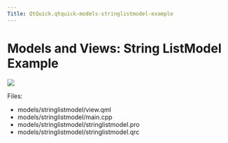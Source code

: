 ```yaml
---
Title: QtQuick.qtquick-models-stringlistmodel-example
---
```

        
Models and Views: String ListModel Example
==========================================

<span class="subtitle"></span>
<span id="details"></span>
![](https://developer.ubuntu.com/static/devportal_uploaded/de222a69-3a3a-41a3-9098-c7f99ba77a9e-api/apps/qml/sdk-15.04.1/qtquick-models-stringlistmodel-example/images/qml-stringlistmodel-example.png)

Files:

-   models/stringlistmodel/view.qml
-   models/stringlistmodel/main.cpp
-   models/stringlistmodel/stringlistmodel.pro
-   models/stringlistmodel/stringlistmodel.qrc

